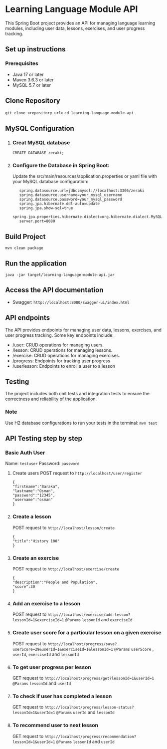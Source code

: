 # Learning Language Module API
This Spring Boot project provides an API for managing language learning modules, including user data, lessons, exercises, and user progress tracking.

## Set up instructions
### Prerequisites
- Java 17 or later
- Maven 3.6.3 or later
- MySQL 5.7 or later

## Clone Repository
```git clone <repository_url>```
```cd learning-language-module-api```
## MySQL Configuration
1. ### Creat MySQL database
   ```CREATE DATABASE zeraki;```
2. ### Configure the Database in Spring Boot:
   Update the src/main/resources/application.properties or yaml file with your MySQL database configuration:
   ```
      spring.datasource.url=jdbc:mysql://localhost:3306/zeraki
      spring.datasource.username=your_mysql_username
      spring.datasource.password=your_mysql_password
      spring.jpa.hibernate.ddl-auto=update
      spring.jpa.show-sql=true
      spring.jpa.properties.hibernate.dialect=org.hibernate.dialect.MySQL8Dialect
      server.port=8080
   ```
## Build Project
  ```mvn clean package```
## Run the application
  ```java -jar target/learning-language-module-api.jar```

## Access the API documentation
 - Swagger: ```http://localhost:8080/swagger-ui/index.html```
## API endpoints
   The API provides endpoints for managing user data, lessons, exercises, and user progress tracking. Some key endpoints include:
  - /user: CRUD operations for managing users.
  - /lesson: CRUD operations for managing lessons.
  - /exercise: CRUD operations for managing exercises.
  - /progress: Endpoints for tracking user progress
  - /userlesson: Endpoints to enroll a user to a lesson

## Testing 
   The project includes both unit tests and integration tests to ensure the correctness and reliability of the application. 
   ### Note
   Use H2 database configurations to run your tests in the terminal:
   ```mvn test```

## API Testing step by step

### Basic Auth User
Name: ```testuser```
Password: ```password```

1. Create users 
   POST request to ```http://localhost/user/register```
   ```
   {
   "firstname":"Baraka",
   "lastname":"Osman",
   "password":"12345",
   "username":"osman"
   }
   ```
   
2. ### Create a lesson 
   POST request to ```http://localhost/lesson/create```
   ```
   {
   "title":"History 100"
   }
   ``` 
     
3. ### Create an exercise
   POST request to ```http://localhost/exercise/create```
   ```
   {
   "description":"People and Population",
   "score":30
   }
   ```
   
4. ### Add an exercise to a lesson
   POST request to ```http://localhost/exercise/add-lesson?lessonId=1&exerciseId=1```
   ```@Params```
   ```lessonId``` and ```exerciseId```

5. ### Create user score for a particular lesson on a given exercise
   POST request to ```http://localhost/progress/save?userScore=29&userId=1&exerciseId=1&lessonId=1```
   ```@Params```
   ```userScore``` , ```userId```, ```exerciseId``` and ```lessonId```
   
6. ### To get user progress per lesson
   GET request to ```http://localhost/progress/get?lessonId=1&userId=1```
   ```@Params```
   ```lessonId``` and ```userId```

7. ### To check if user has completed a lesson
   GET request to ```http://localhost/progress/lesson-status?lessonId=1&userId=1```
   ```@Params```
   ```userId``` and ```lessonId```

8. ### To recommend user to next lesson 
   GET request to ```http://localhost/progress/recommendation?lessonId=1&userId=1```
   ```@Params```
   ```lessonId``` and ```userId```
